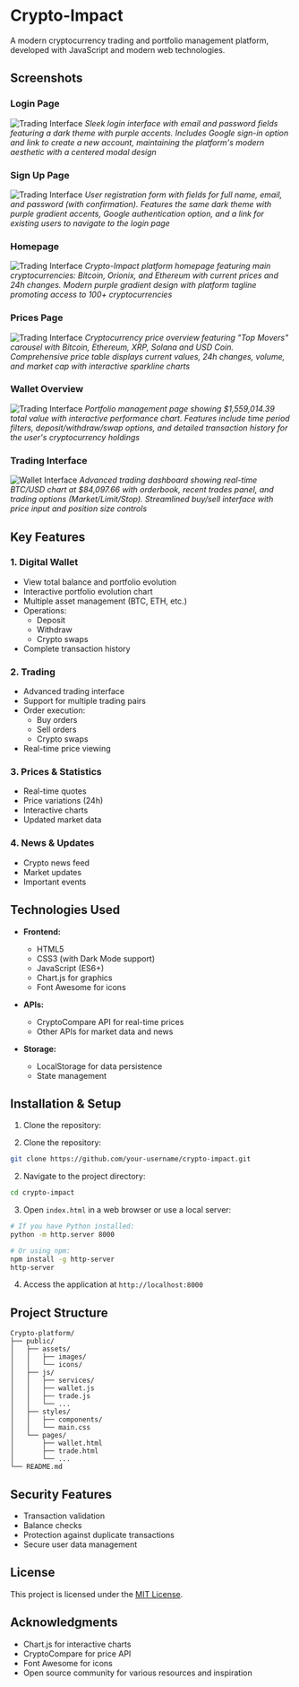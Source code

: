 # Crypto-Impact

A modern cryptocurrency trading and portfolio management platform, developed with JavaScript and modern web technologies.

## Screenshots

### Login Page
![Trading Interface](https://github.com/TiberiuTech/Crypto-platform/blob/main/login.png)
*Sleek login interface with email and password fields featuring a dark theme with purple accents. Includes Google sign-in option and link to create a new account, maintaining the platform's modern aesthetic with a centered modal design*

### Sign Up Page
![Trading Interface](https://github.com/TiberiuTech/Crypto-platform/blob/main/sign%20up.png)
*User registration form with fields for full name, email, and password (with confirmation). Features the same dark theme with purple gradient accents, Google authentication option, and a link for existing users to navigate to the login page*

### Homepage
![Trading Interface](https://github.com/TiberiuTech/Crypto-platform/blob/main/interface.png)
*Crypto-Impact platform homepage featuring main cryptocurrencies: Bitcoin, Orionix, and Ethereum with current prices and 24h changes. Modern purple gradient design with platform tagline promoting access to 100+ cryptocurrencies*

### Prices Page
![Trading Interface](https://github.com/TiberiuTech/Crypto-platform/blob/main/prices.png)
*Cryptocurrency price overview featuring "Top Movers" carousel with Bitcoin, Ethereum, XRP, Solana and USD Coin. Comprehensive price table displays current values, 24h changes, volume, and market cap with interactive sparkline charts*

### Wallet Overview
![Trading Interface](https://github.com/TiberiuTech/Crypto-platform/blob/main/wallet.png)
*Portfolio management page showing $1,559,014.39 total value with interactive performance chart. Features include time period filters, deposit/withdraw/swap options, and detailed transaction history for the user's cryptocurrency holdings*

### Trading Interface
![Wallet Interface](https://github.com/TiberiuTech/Crypto-platform/blob/main/trade.png)
*Advanced trading dashboard showing real-time BTC/USD chart at $84,097.66 with orderbook, recent trades panel, and trading options (Market/Limit/Stop). Streamlined buy/sell interface with price input and position size controls*

## Key Features

### 1. Digital Wallet
- View total balance and portfolio evolution
- Interactive portfolio evolution chart
- Multiple asset management (BTC, ETH, etc.)
- Operations:
  - Deposit
  - Withdraw
  - Crypto swaps
- Complete transaction history

### 2. Trading
- Advanced trading interface
- Support for multiple trading pairs
- Order execution:
  - Buy orders
  - Sell orders
  - Crypto swaps
- Real-time price viewing

### 3. Prices & Statistics
- Real-time quotes
- Price variations (24h)
- Interactive charts
- Updated market data

### 4. News & Updates
- Crypto news feed
- Market updates
- Important events

## Technologies Used

- **Frontend:**
  - HTML5
  - CSS3 (with Dark Mode support)
  - JavaScript (ES6+)
  - Chart.js for graphics
  - Font Awesome for icons

- **APIs:**
  - CryptoCompare API for real-time prices
  - Other APIs for market data and news

- **Storage:**
  - LocalStorage for data persistence
  - State management

## Installation & Setup

1. Clone the repository:

1. Clone the repository:
```bash
git clone https://github.com/your-username/crypto-impact.git
```

2. Navigate to the project directory:
```bash
cd crypto-impact
```

3. Open `index.html` in a web browser or use a local server:
```bash
# If you have Python installed:
python -m http.server 8000

# Or using npm:
npm install -g http-server
http-server
```

4. Access the application at `http://localhost:8000`

## Project Structure

```
Crypto-platform/
├── public/
│   ├── assets/
│   │   ├── images/
│   │   └── icons/
│   ├── js/
│   │   ├── services/
│   │   ├── wallet.js
│   │   ├── trade.js
│   │   └── ...
│   ├── styles/
│   │   ├── components/
│   │   └── main.css
│   └── pages/
│       ├── wallet.html
│       ├── trade.html
│       └── ...
└── README.md
```

## Security Features

- Transaction validation
- Balance checks
- Protection against duplicate transactions
- Secure user data management

## License

This project is licensed under the [MIT License](LICENSE).

## Acknowledgments

- Chart.js for interactive charts
- CryptoCompare for price API
- Font Awesome for icons
- Open source community for various resources and inspiration 
